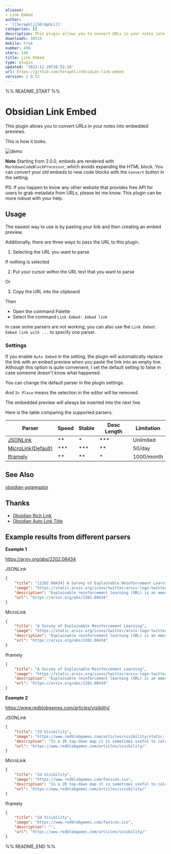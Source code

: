 ```yaml
---
aliases:
- Link Embed
author:
- '[[Seraphli|SErAphLi]]'
categories: []
description: This plugin allows you to convert URLs in your notes into embedded previews.
downloads: 38519
mobile: true
number: 496
stars: 140
title: Link Embed
type: plugin
updated: '2023-12-20T16:52:19'
url: https://github.com/Seraphli/obsidian-link-embed
version: 2.0.12
---
```


%% README_START %%

# Obsidian Link Embed

This plugin allows you to convert URLs in your notes into embedded previews.

This is how it looks.

![demo](https://raw.githubusercontent.com/Seraphli/obsidian-link-embed/main/docs/demo.gif)

**Note** Starting from 2.0.0, embeds are rendered with `MarkdownCodeBlockProcessor`, which avoids expanding the HTML block. You can convert your old embeds to new code blocks with the `Convert` button in the setting.

PS: If you happen to know any other website that provides free API for users to grab metadata from URLs, please let me know. This plugin can be more robust with your help.

## Usage

The easiest way to use is by pasting your link and then creating an embed preview.

Additionally, there are three ways to pass the URL to this plugin.

1. Selecting the URL you want to parse

If nothing is selected

2. Put your cursor within the URL text that you want to parse

Or

3. Copy the URL into the clipboard

Then

- Open the command Palette
- Select the command `Link Embed: Embed link`

In case some parsers are not working, you can also use the `Link Embed: Embed link with ...` to specify one parser.

### Settings

If you enable `Auto Embed` in the setting, the plugin will automatically replace the link with an embed preview when you paste the link into an empty line. Although this option is quite convenient, I set the default setting to false in case someone doesn't know what happened.

You can change the default parser in the plugin settings.

And `In Place` means the selection in the editor will be removed.

The embedded preview will always be inserted into the next line.

Here is the table comparing the supported parsers.

| Parser                                      | Speed  | Stable | Desc Length | Limitation |
| ------------------------------------------- | ------ | ------ | ----------- | ---------- |
| [JSONLink](https://jsonlink.io/)            | \*\*   | \*     | \*\*\*      | Unlimited  |
| [MicroLink(Default)](https://microlink.io/) | \*\*\* | \*\*\* | \*\*        | 50/day     |
| [Iframely](https://iframely.com/)           | \*\*   | \*\*   | \*          | 1000/month |


## See Also

[obsidian-aggregator](https://github.com/Seraphli/obsidian-aggregator)

## Thanks

- [Obsidian Rich Link](https://github.com/dhamaniasad/obsidian-rich-links)
- [Obsidian Auto Link Title](https://github.com/zolrath/obsidian-auto-link-title)

## Example results from different parsers

**Example 1**

https://arxiv.org/abs/2202.08434

JSONLink

```json
{
	"title": "[2202.08434] A Survey of Explainable Reinforcement Learning",
	"image": "https://static.arxiv.org/icons/twitter/arxiv-logo-twitter-square.png",
	"description": "Explainable reinforcement learning (XRL) is an emerging subfield of\nexplainable machine learning that has attracted considerable attention in\nrecent years. The goal of XRL is to elucidate the decision-making process of\nlearning agents in sequential decision-making settings. In this survey, we\npropose a novel taxonomy for organizing the XRL literature that prioritizes the\nRL setting. We overview techniques according to this taxonomy. We point out\ngaps in the literature, which we use to motivate and outline a roadmap for\nfuture work.",
	"url": "https://arxiv.org/abs/2202.08434"
}
```

MicroLink

```json
{
	"title": "A Survey of Explainable Reinforcement Learning",
	"image": "https://static.arxiv.org/icons/twitter/arxiv-logo-twitter-square.png",
	"description": "Explainable reinforcement learning (XRL) is an emerging subfield of\nexplainable machine learning that has attracted considerable attention in\nrecent years. The goal of XRL is to elucidate the decision-making process of\nlearning agents in sequential decision-making settings. In this survey, we\npropos…",
	"url": "https://arxiv.org/abs/2202.08434"
}
```

Iframely

```json
{
	"title": "A Survey of Explainable Reinforcement Learning",
	"image": "https://static.arxiv.org/icons/twitter/arxiv-logo-twitter-square.png",
	"description": "Explainable reinforcement learning (XRL) is an emerging subfield of explainable machine learning that has attracted considerable attention in recent years. The goal of XRL is to elucidate the...",
	"url": "https://arxiv.org/abs/2202.08434"
}
```

**Example 2**

https://www.redblobgames.com/articles/visibility/

JSONLink

```json
{
	"title": "2d Visibility",
	"image": "https://www.redblobgames.com/articles/visibility/static-lightmap.png?2012-05-21-15-55-03",
	"description": "In a 2D top-down map it is sometimes useful to calculate which areas are visible from a given point. For example you might want to hide what’s not visible from the player’s location, or you might want to know what areas would be lit by a torch.",
	"url": "https://www.redblobgames.com/articles/visibility/"
}
```

MicroLink

```json
{
	"title": "2d Visibility",
	"image": "https://www.redblobgames.com/favicon.ico",
	"description": "In a 2D top-down map it is sometimes useful to calculate which areas are visible from a given point. For example you might want to hide what’s not visible from the player’s location, or you might want to know what areas would be lit by a torch.",
	"url": "https://www.redblobgames.com/articles/visibility/"
}
```

Iframely

```json
{
	"title": "2d Visibility",
	"image": "https://www.redblobgames.com/favicon.ico",
	"description": "",
	"url": "https://www.redblobgames.com/articles/visibility/"
}
```


%% README_END %%